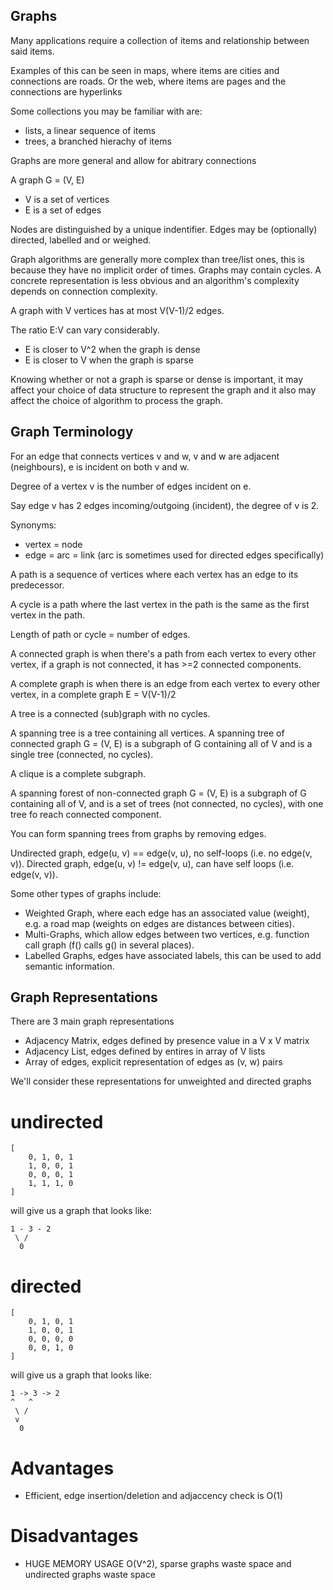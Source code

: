 ## Graphs

Many applications require a collection of items and relationship between said items.

Examples of this can be seen in maps, where items are cities and connections are roads. Or the web, where items are pages and the connections are hyperlinks

Some collections you may be familiar with are:
- lists, a linear sequence of items
- trees, a branched hierachy of items

Graphs are more general and allow for abitrary connections

A graph G = (V, E)
- V is a set of vertices
- E is a set of edges

Nodes are distinguished by a unique indentifier.
Edges may be (optionally) directed, labelled and or weighed.

Graph algorithms are generally more complex than tree/list ones, this is because they have no implicit order of times. Graphs may contain cycles. A concrete representation is less obvious and an algorithm's complexity depends on connection complexity.

A graph with V vertices has at most V(V-1)/2 edges.

The ratio E:V can vary considerably.
- E is closer to V^2 when the graph is dense
- E is closer to V when the graph is sparse

Knowing whether or not a graph is sparse or dense is important, it may affect your choice of data structure to represent the graph and it also may affect the choice of algorithm to process the graph.

## Graph Terminology

For an edge that connects vertices v and w, v and w are adjacent (neighbours), e is incident on both v and w.

Degree of a vertex v is the number of edges incident on e.

Say edge v has 2 edges incoming/outgoing (incident), the degree of v is 2.

Synonyms:
- vertex = node
- edge = arc = link (arc is sometimes used for directed edges specifically)

A path is a sequence of vertices where each vertex has an edge to its predecessor.

A cycle is a path where the last vertex in the path is the same as the first vertex in the path.

Length of path or cycle = number of edges.

A connected graph is when there's a path from each vertex to every other vertex, if a graph is not connected, it has >=2 connected components.

A complete graph is when there is an edge from each vertex to every other vertex, in a complete graph E = V(V-1)/2

A tree is a connected (sub)graph with no cycles.

A spanning tree is a tree containing all vertices. A spanning tree of connected graph G = (V, E) is a subgraph of G containing all of V and is a single tree (connected, no cycles).

A clique is a complete subgraph.

A spanning forest of non-connected graph G = (V, E) is a subgraph of G containing all of V, and is a set of trees (not connected, no cycles), with one tree fo reach connected component.

You can form spanning trees from graphs by removing edges.

Undirected graph, edge(u, v) == edge(v, u), no self-loops (i.e. no edge(v, v)).
Directed graph, edge(u, v) != edge(v, u), can have self loops (i.e. edge(v, v)).

Some other types of graphs include:
- Weighted Graph, where each edge has an associated value (weight), e.g. a road map (weights on edges are distances between cities).
- Multi-Graphs, which allow edges between two vertices, e.g. function call graph (f() calls g() in several places).
- Labelled Graphs, edges have associated labels, this can be used to add semantic information.

## Graph Representations

There are 3 main graph representations

- Adjacency Matrix, edges defined by presence value in a V x V matrix
- Adjacency List, edges defined by entires in array of V lists
- Array of edges, explicit representation of edges as (v, w) pairs

We'll consider these representations for unweighted and directed graphs

# undirected
```
[
    0, 1, 0, 1
    1, 0, 0, 1
    0, 0, 0, 1
    1, 1, 1, 0
]
```

will give us a graph that looks like:
```
1 - 3 - 2
 \ /
  0
```

# directed
```
[
    0, 1, 0, 1
    1, 0, 0, 1
    0, 0, 0, 0
    0, 0, 1, 0
]
```

will give us a graph that looks like:
```
1 -> 3 -> 2
^   ^
 \ /
 v
  0
```

# Advantages 
- Efficient, edge insertion/deletion and adjaccency check is O(1)
# Disadvantages
- HUGE MEMORY USAGE O(V^2), sparse graphs waste space and undirected graphs waste space


